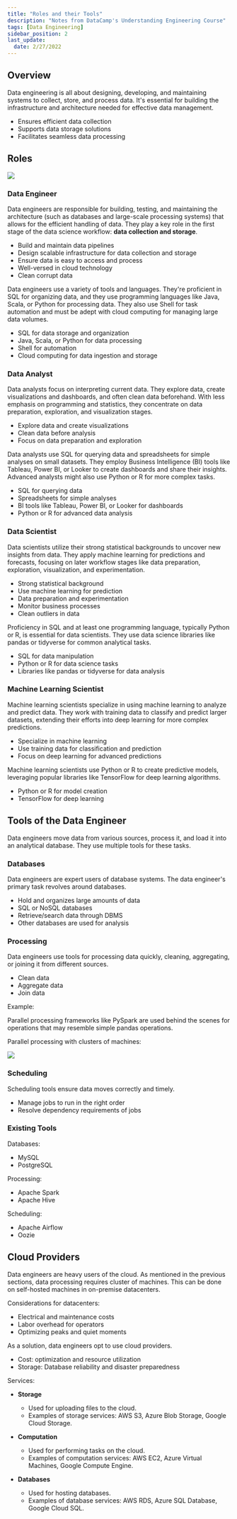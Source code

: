 ```yaml
---
title: "Roles and their Tools"
description: "Notes from DataCamp's Understanding Engineering Course"
tags: [Data Engineering]
sidebar_position: 2
last_update:
  date: 2/27/2022
---
```




## Overview

Data engineering is all about designing, developing, and maintaining systems to collect, store, and process data. It's essential for building the infrastructure and architecture needed for effective data management.

- Ensures efficient data collection
- Supports data storage solutions
- Facilitates seamless data processing


## Roles 


![](/img/docs/data-engineering-different-rolesss.png)

### Data Engineer

Data engineers are responsible for building, testing, and maintaining the architecture (such as databases and large-scale processing systems) that allows for the efficient handling of data. They play a key role in the first stage of the data science workflow: **data collection and storage**.

- Build and maintain data pipelines
- Design scalable infrastructure for data collection and storage
- Ensure data is easy to access and process
- Well-versed in cloud technology 
- Clean corrupt data

Data engineers use a variety of tools and languages. They're proficient in SQL for organizing data, and they use programming languages like Java, Scala, or Python for processing data. They also use Shell for task automation and must be adept with cloud computing for managing large data volumes.

- SQL for data storage and organization
- Java, Scala, or Python for data processing
- Shell for automation
- Cloud computing for data ingestion and storage



### Data Analyst

Data analysts focus on interpreting current data. They explore data, create visualizations and dashboards, and often clean data beforehand. With less emphasis on programming and statistics, they concentrate on data preparation, exploration, and visualization stages.

- Explore data and create visualizations
- Clean data before analysis
- Focus on data preparation and exploration

Data analysts use SQL for querying data and spreadsheets for simple analyses on small datasets. They employ Business Intelligence (BI) tools like Tableau, Power BI, or Looker to create dashboards and share their insights. Advanced analysts might also use Python or R for more complex tasks.

- SQL for querying data
- Spreadsheets for simple analyses
- BI tools like Tableau, Power BI, or Looker for dashboards
- Python or R for advanced data analysis


### Data Scientist 

Data scientists utilize their strong statistical backgrounds to uncover new insights from data. They apply machine learning for predictions and forecasts, focusing on later workflow stages like data preparation, exploration, visualization, and experimentation.

- Strong statistical background
- Use machine learning for prediction
- Data preparation and experimentation
- Monitor business processes 
- Clean outliers in data 

Proficiency in SQL and at least one programming language, typically Python or R, is essential for data scientists. They use data science libraries like pandas or tidyverse for common analytical tasks.

- SQL for data manipulation
- Python or R for data science tasks
- Libraries like pandas or tidyverse for data analysis



### Machine Learning Scientist

Machine learning scientists specialize in using machine learning to analyze and predict data. They work with training data to classify and predict larger datasets, extending their efforts into deep learning for more complex predictions.

- Specialize in machine learning
- Use training data for classification and prediction
- Focus on deep learning for advanced predictions

Machine learning scientists use Python or R to create predictive models, leveraging popular libraries like TensorFlow for deep learning algorithms.

- Python or R for model creation
- TensorFlow for deep learning


## Tools of the Data Engineer

Data engineers move data from various sources, process it, and load it into an analytical database. They use multiple tools for these tasks.

### Databases

Data engineers are expert users of database systems. The data engineer's primary task revolves around databases.

- Hold and organizes large amounts of data
- SQL or NoSQL databases
- Retrieve/search data through DBMS
- Other databases are used for analysis 

### Processing

Data engineers use tools for processing data quickly, cleaning, aggregating, or joining it from different sources.

- Clean data
- Aggregate data 
- Join data

Example: 

Parallel processing frameworks like PySpark are used behind the scenes for operations that may resemble simple pandas operations.

Parallel processing with clusters of machines:

<div class="img-center">

![](/img/docs/data-engineering-parallel-processing.png)

</div>


### Scheduling

Scheduling tools ensure data moves correctly and timely.

- Manage jobs to run in the right order
- Resolve dependency requirements of jobs

###  Existing Tools

Databases:

- MySQL 
- PostgreSQL 

Processing:

- Apache Spark 
- Apache Hive 

Scheduling:

- Apache Airflow 
- Oozie 



## Cloud Providers

Data engineers are heavy users of the cloud. As mentioned in the previous sections, data processing requires cluster of machines. This can be done on self-hosted machines in on-premise datacenters. 

Considerations for datacenters:

- Electrical and maintenance costs 
- Labor overhead for operators 
- Optimizing peaks and quiet moments 

As a solution, data engineers opt to use cloud providers.

- Cost: optimization and resource utilization
- Storage: Database reliability and disaster preparedness

Services: 

- **Storage**

   - Used for uploading files to the cloud.
   - Examples of storage services: AWS S3, Azure Blob Storage, Google Cloud Storage.

- **Computation**

   - Used for performing tasks on the cloud.
   - Examples of computation services: AWS EC2, Azure Virtual Machines, Google Compute Engine.

- **Databases**

   - Used for hosting databases.
   - Examples of database services: AWS RDS, Azure SQL Database, Google Cloud SQL.


